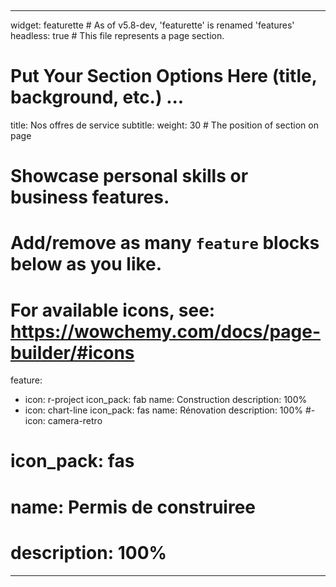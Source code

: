 &nbsp; &nbsp; &nbsp; &nbsp; &nbsp;

---
widget: featurette # As of v5.8-dev, 'featurette' is renamed 'features'
headless: true  # This file represents a page section.

# Put Your Section Options Here (title, background, etc.) ...
title: Nos offres de service
subtitle:
weight: 30 # The position of section on page

# Showcase personal skills or business features.
# Add/remove as many `feature` blocks below as you like.
# For available icons, see: https://wowchemy.com/docs/page-builder/#icons
feature:
  - icon: r-project
    icon_pack: fab
    name: Construction
    description: 100%
  - icon: chart-line
    icon_pack: fas
    name: Rénovation
    description: 100%
  #- icon: camera-retro
  #  icon_pack: fas
  #  name: Permis de construiree
  #  description: 100%
---
